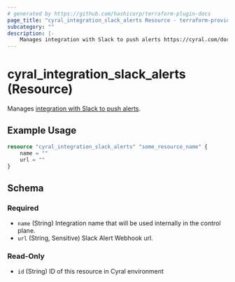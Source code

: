 ```yaml
---
# generated by https://github.com/hashicorp/terraform-plugin-docs
page_title: "cyral_integration_slack_alerts Resource - terraform-provider-cyral"
subcategory: ""
description: |-
    Manages integration with Slack to push alerts https://cyral.com/docs/integrations/messaging/slack.
---
```


# cyral_integration_slack_alerts (Resource)

Manages [integration with Slack to push alerts](https://cyral.com/docs/integrations/messaging/slack).

## Example Usage

```terraform
resource "cyral_integration_slack_alerts" "some_resource_name" {
    name = ""
    url = ""
}
```

<!-- schema generated by tfplugindocs -->

## Schema

### Required

-   `name` (String) Integration name that will be used internally in the control plane.
-   `url` (String, Sensitive) Slack Alert Webhook url.

### Read-Only

-   `id` (String) ID of this resource in Cyral environment
